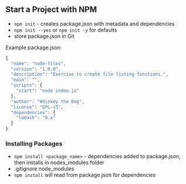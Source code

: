 ## Start a Project with NPM

- `npm init` - creates package.json with metadata and dependencies
- `npm init --yes` or `npm init -y` for defaults
- store package.json in Git

Example package.json:

```JavaScript
{
  "name": "node-files",
  "version": "1.0.0",
  "description": "Exercise to create file listing functions.",
  "main": "",
  "scripts": {
    "start": "node index.js"
  },
  "author": "Whiskey the Dog",
  "license": "GPL-v3",
  "dependencies": {
    "lodash": "0.x"
  }
}
```

### Installing Packages

- `npm install <package_name>` - dependencies added to package.json, then installs in
  nodes_modules folder
- .gitignore node_modules
- `npm install` will read from package.json for dependencies
